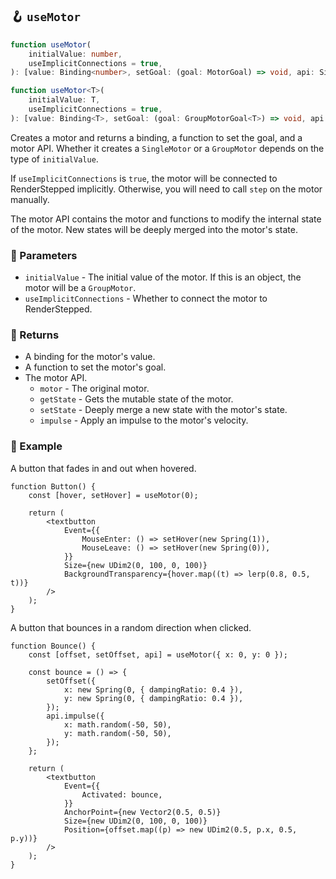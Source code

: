 ## 🪝 `useMotor`

```ts
function useMotor(
	initialValue: number,
	useImplicitConnections = true,
): [value: Binding<number>, setGoal: (goal: MotorGoal) => void, api: SingleMotorApi];

function useMotor<T>(
	initialValue: T,
	useImplicitConnections = true,
): [value: Binding<T>, setGoal: (goal: GroupMotorGoal<T>) => void, api: GroupMotorApi<T>];
```

Creates a motor and returns a binding, a function to set the goal, and a motor API. Whether it creates a `SingleMotor` or a `GroupMotor` depends on the type of `initialValue`.

If `useImplicitConnections` is `true`, the motor will be connected to RenderStepped implicitly. Otherwise, you will need to call `step` on the motor manually.

The motor API contains the motor and functions to modify the internal state of the motor. New states will be deeply merged into the motor's state.

### 📕 Parameters

-   `initialValue` - The initial value of the motor. If this is an object, the motor will be a `GroupMotor`.
-   `useImplicitConnections` - Whether to connect the motor to RenderStepped.

### 📗 Returns

-   A binding for the motor's value.
-   A function to set the motor's goal.
-   The motor API.
    -   `motor` - The original motor.
    -   `getState` - Gets the mutable state of the motor.
    -   `setState` - Deeply merge a new state with the motor's state.
    -   `impulse` - Apply an impulse to the motor's velocity.

### 📘 Example

A button that fades in and out when hovered.

```tsx
function Button() {
	const [hover, setHover] = useMotor(0);

	return (
		<textbutton
			Event={{
				MouseEnter: () => setHover(new Spring(1)),
				MouseLeave: () => setHover(new Spring(0)),
			}}
			Size={new UDim2(0, 100, 0, 100)}
			BackgroundTransparency={hover.map((t) => lerp(0.8, 0.5, t))}
		/>
	);
}
```

A button that bounces in a random direction when clicked.

```tsx
function Bounce() {
	const [offset, setOffset, api] = useMotor({ x: 0, y: 0 });

	const bounce = () => {
		setOffset({
			x: new Spring(0, { dampingRatio: 0.4 }),
			y: new Spring(0, { dampingRatio: 0.4 }),
		});
		api.impulse({
			x: math.random(-50, 50),
			y: math.random(-50, 50),
		});
	};

	return (
		<textbutton
			Event={{
				Activated: bounce,
			}}
			AnchorPoint={new Vector2(0.5, 0.5)}
			Size={new UDim2(0, 100, 0, 100)}
			Position={offset.map((p) => new UDim2(0.5, p.x, 0.5, p.y))}
		/>
	);
}
```
